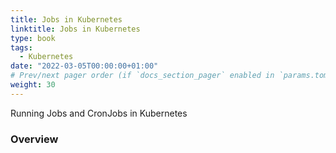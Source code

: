 ```yaml
---
title: Jobs in Kubernetes
linktitle: Jobs in Kubernetes
type: book
tags:
  - Kubernetes
date: "2022-03-05T00:00:00+01:00"
# Prev/next pager order (if `docs_section_pager` enabled in `params.toml`)
weight: 30
---
```


Running Jobs and CronJobs in Kubernetes

<!--more-->

### Overview
